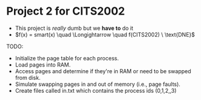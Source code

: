# Project 2 for CITS2002

- This project is *really* dumb but we **have to** do it
- $f(x) = smart(x) \quad \Longightarrow \quad f(CITS2002) \ \text{DNE}$

  
TODO:
- Initialize the page table for each process.
- Load pages into RAM.
- Access pages and determine if they're in RAM or need to be swapped from disk.
- Simulate swapping pages in and out of memory (i.e., page faults).
- Create files called in.txt which contains the process ids (0,1,2,,3)



